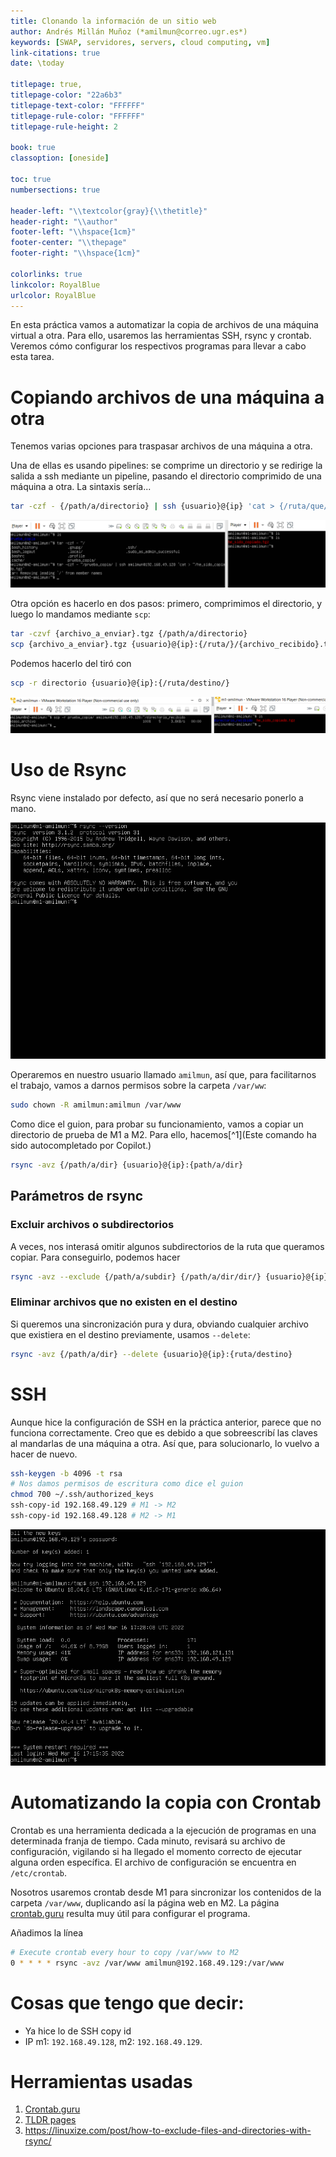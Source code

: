 ```yaml
---
title: Clonando la información de un sitio web
author: Andrés Millán Muñoz (*amilmun@correo.ugr.es*)
keywords: [SWAP, servidores, servers, cloud computing, vm]
link-citations: true
date: \today

titlepage: true,
titlepage-color: "22a6b3"
titlepage-text-color: "FFFFFF"
titlepage-rule-color: "FFFFFF"
titlepage-rule-height: 2

book: true
classoption: [oneside]

toc: true
numbersections: true

header-left: "\\textcolor{gray}{\\thetitle}"
header-right: "\\author"
footer-left: "\\hspace{1cm}"
footer-center: "\\thepage"
footer-right: "\\hspace{1cm}"

colorlinks: true
linkcolor: RoyalBlue
urlcolor: RoyalBlue
---
```


En esta práctica vamos a automatizar la copia de archivos de una máquina virtual a otra. Para ello, usaremos las herramientas SSH, rsync y crontab. Veremos cómo configurar los respectivos programas para llevar a cabo esta tarea.

# Copiando archivos de una máquina a otra

Tenemos varias opciones para traspasar archivos de una máquina a otra.

Una de ellas es usando pipelines: se comprime un directorio y se redirige la salida a ssh mediante un pipeline, pasando el directorio comprimido de una máquina a otra. La sintaxis sería...

```bash
tar -czf - {/path/a/directorio} | ssh {usuario}@{ip} 'cat > {/ruta/que/queramos}/{nombre_archivo}.tgz'
```

![](./img/2/tar_ssh.png)

Otra opción es hacerlo en dos pasos: primero, comprimimos el directorio, y luego lo mandamos mediante `scp`:

```bash
tar -czvf {archivo_a_enviar}.tgz {/path/a/directorio}
scp {archivo_a_enviar}.tgz {usuario}@{ip}:{/ruta/}/{archivo_recibido}.tgz
```

Podemos hacerlo del tiró con

```bash
scp -r directorio {usuario}@{ip}:{/ruta/destino/}
```

![](img/2/scp.png)


# Uso de Rsync

Rsync viene instalado por defecto, así que no será necesario ponerlo a mano.

![](./img/2/rsync.png)

Operaremos en nuestro usuario llamado `amilmun`, así que, para facilitarnos el trabajo, vamos a darnos permisos sobre la carpeta `/var/ww`:

```bash
sudo chown -R amilmun:amilmun /var/www
```

Como dice el guion, para probar su funcionamiento, vamos a copiar un directorio de prueba de M1 a M2. Para ello, hacemos[^1](Este comando ha sido autocompletado por Copilot.)

```bash
rsync -avz {/path/a/dir} {usuario}@{ip}:{path/a/dir}
```

## Parámetros de rsync

### Excluir archivos o subdirectorios
A veces, nos interasá omitir algunos subdirectorios de la ruta que queramos copiar. Para conseguirlo, podemos hacer

```bash
rsync -avz --exclude {/path/a/subdir} {/path/a/dir/dir/} {usuario}@{ip}:{ruta/destino}
```

### Eliminar archivos que no existen en el destino

Si queremos una sincronización pura y dura, obviando cualquier archivo que existiera en el destino previamente, usamos `--delete`:

```bash
rsync -avz {/path/a/dir} --delete {usuario}@{ip}:{ruta/destino}
```

# SSH

Aunque hice la configuración de SSH en la práctica anterior, parece que no funciona correctamente. Creo que es debido a que sobreescribí las claves al mandarlas de una máquina a otra. Así que, para solucionarlo, lo vuelvo a hacer de nuevo.

```bash
ssh-keygen -b 4096 -t rsa
# Nos damos permisos de escritura como dice el guion
chmod 700 ~/.ssh/authorized_keys
ssh-copy-id 192.168.49.129 # M1 -> M2
ssh-copy-id 192.168.49.128 # M2 -> M1
```

![](./img/2/ssh-copy.png)

# Automatizando la copia con Crontab

Crontab es una herramienta dedicada a la ejecución de programas en una determinada franja de tiempo. Cada minuto, revisará su archivo de configuración, vigilando si ha llegado el momento correcto de ejecutar alguna orden específica. El archivo de configuración se encuentra en `/etc/crontab`.

Nosotros usaremos crontab desde M1 para sincronizar los contenidos de la carpeta `/var/www`, duplicando así la página web en M2. La página [crontab.guru](https://crontab.guru/every-1-hour) resulta muy útil para configurar el programa.

Añadimos la línea

```bash
# Execute crontab every hour to copy /var/www to M2
0 * * * * rsync -avz /var/www amilmun@192.168.49.129:/var/www
```

# Cosas que tengo que decir:

- Ya hice lo de SSH copy id
- IP m1: `192.168.49.128`, m2: `192.168.49.129`.

# Herramientas usadas

1. [Crontab.guru](https://crontab.guru/)
2. [TLDR pages](https://tldr.sh/)
3. https://linuxize.com/post/how-to-exclude-files-and-directories-with-rsync/